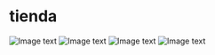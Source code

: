 # tienda
![Image text](https://github.com/syonnet/tienda/blob/master/shots/categorias.png)
![Image text](https://github.com/syonnet/tienda/blob/master/shots/historial.png)
![Image text](https://github.com/syonnet/tienda/blob/master/shots/home.png)
![Image text](https://github.com/syonnet/tienda/blob/master/shots/micuenta.png)